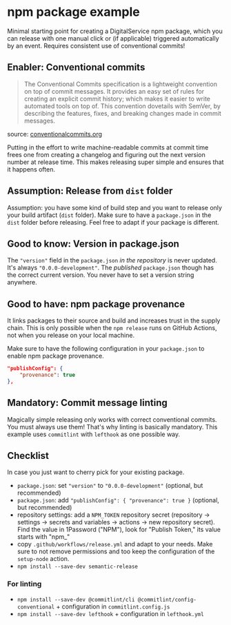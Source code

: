 # npm package example 

Minimal starting point for creating a DigitalService npm package, which you can release with one manual click or (if applicable) triggered automatically by an event. Requires consistent use of conventional commits!

## Enabler: Conventional commits

> The Conventional Commits specification is a lightweight convention on top of commit messages. It provides an easy set of rules for creating an explicit commit history; which makes it easier to write automated tools on top of. This convention dovetails with SemVer, by describing the features, fixes, and breaking changes made in commit messages.

source: [conventionalcommits.org](https://www.conventionalcommits.org/)

Putting in the effort to write machine-readable commits at commit time frees one from creating a changelog and figuring out the next version number at release time. This makes releasing super simple and ensures that it happens often.

## Assumption: Release from `dist` folder

Assumption: you have some kind of build step and you want to release only your build artifact (`dist` folder). Make sure to have a `package.json` in the `dist` folder before releasing. Feel free to adapt if your package is different.

## Good to know: Version in package.json

The `"version"` field in the `package.json` *in the repository* is never updated. It's always `"0.0.0-development"`. The *published* `package.json` though has the correct current version. You never have to set a version string anywhere.

## Good to have: npm package provenance

It links packages to their source and build and increases trust in the supply chain. This is only possible when the `npm release` runs on GitHub Actions, not when you release on your local machine.

Make sure to have the following configuration in your `package.json` to enable npm package provenance.

```json
"publishConfig": {
    "provenance": true
},
```

## Mandatory: Commit message linting

Magically simple releasing only works with correct conventional commits. You must always use them! That's why linting is basically mandatory. This example uses `commitlint` with `lefthook` as one possible way.

## Checklist

In case you just want to cherry pick for your existing package.

* `package.json`: set `"version"` to `"0.0.0-development"` (optional, but recommended)
* `package.json`: add `"publishConfig": { "provenance": true }` (optional, but recommended)
* repository settings: add a `NPM_TOKEN` repository secret (repository -> settings -> secrets and variables -> actions -> new repository secret). Find the value in 1Password ("NPM"), look for "Publish Token," its value starts with "npm_"
* copy `.github/workflows/release.yml` and adapt to your needs. Make sure to not remove permissions and too keep the configuration of the `setup-node` action.
* `npm install --save-dev semantic-release`

### For linting

* `npm install --save-dev @commitlint/cli @commitlint/config-conventional` + configuration in `commitlint.config.js`
* `npm install --save-dev lefthook` + configuration in `lefthook.yml`

